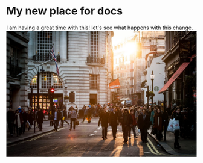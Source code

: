 # My new place for docs 

I am having a great time with this!
let's see what happens with this change.
![scene in city](https://raw.githubusercontent.com/yipenburg/docs-playground/main/city-sunny-people-street.jpg)